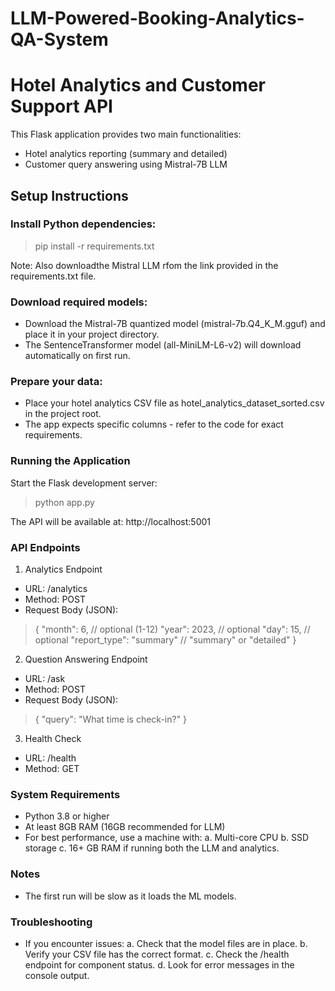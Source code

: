 # LLM-Powered-Booking-Analytics-QA-System
# Hotel Analytics and Customer Support API
This Flask application provides two main functionalities:
- Hotel analytics reporting (summary and detailed)
- Customer query answering using Mistral-7B LLM

## Setup Instructions
### Install Python dependencies: 
> pip install -r requirements.txt

Note: Also downloadthe Mistral LLM rfom the link provided in the requirements.txt file.  
### Download required models: 
- Download the Mistral-7B quantized model (mistral-7b.Q4_K_M.gguf) and place it in your project directory.
- The SentenceTransformer model (all-MiniLM-L6-v2) will download automatically on first run.

### Prepare your data:
- Place your hotel analytics CSV file as hotel_analytics_dataset_sorted.csv in the project root.
- The app expects specific columns - refer to the code for exact requirements.

### Running the Application

Start the Flask development server:
> python app.py

The API will be available at: http://localhost:5001

### API Endpoints

1. Analytics Endpoint
- URL: /analytics
- Method: POST
- Request Body (JSON):
> {
  "month": 6,          // optional (1-12)
  "year": 2023,        // optional
  "day": 15,           // optional
  "report_type": "summary"  // "summary" or "detailed"
}

2. Question Answering Endpoint

- URL: /ask
- Method: POST
- Request Body (JSON):

> {
  "query": "What time is check-in?"
}

3. Health Check

- URL: /health
- Method: GET

### System Requirements

- Python 3.8 or higher
- At least 8GB RAM (16GB recommended for LLM)
- For best performance, use a machine with:
a. Multi-core CPU
b. SSD storage
c. 16+ GB RAM if running both the LLM and analytics.

### Notes
- The first run will be slow as it loads the ML models.

### Troubleshooting
- If you encounter issues:
a. Check that the model files are in place.
b. Verify your CSV file has the correct format.
c. Check the /health endpoint for component status.
d. Look for error messages in the console output.
